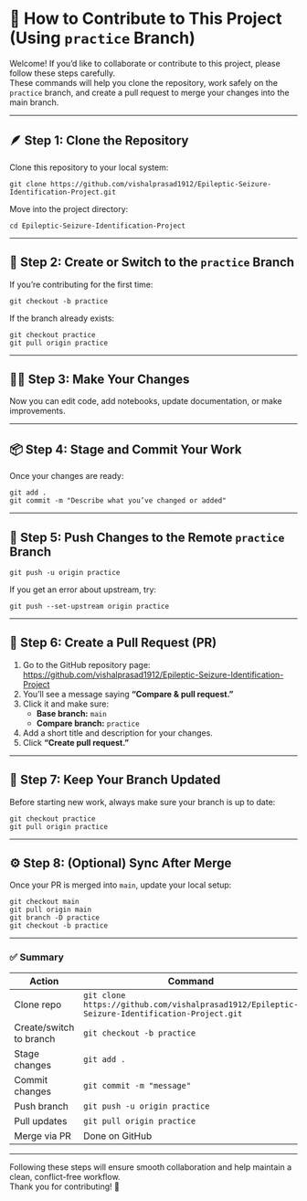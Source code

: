 # 🤝 How to Contribute to This Project (Using `practice` Branch)

Welcome! If you’d like to collaborate or contribute to this project, please follow these steps carefully.  
These commands will help you clone the repository, work safely on the `practice` branch, and create a pull request to merge your changes into the main branch.

---

## 🪶 Step 1: Clone the Repository
Clone this repository to your local system:
```
git clone https://github.com/vishalprasad1912/Epileptic-Seizure-Identification-Project.git
```

Move into the project directory:
```
cd Epileptic-Seizure-Identification-Project
```

---

## 🌿 Step 2: Create or Switch to the `practice` Branch
If you’re contributing for the first time:
```
git checkout -b practice
```

If the branch already exists:
```
git checkout practice
git pull origin practice
```

---

## 🧑‍💻 Step 3: Make Your Changes
Now you can edit code, add notebooks, update documentation, or make improvements.

---

## 📦 Step 4: Stage and Commit Your Work
Once your changes are ready:
```
git add .
git commit -m "Describe what you’ve changed or added"
```

---

## 🚀 Step 5: Push Changes to the Remote `practice` Branch
```
git push -u origin practice
```

If you get an error about upstream, try:
```
git push --set-upstream origin practice
```

---

## 🔄 Step 6: Create a Pull Request (PR)
1. Go to the GitHub repository page:  
   https://github.com/vishalprasad1912/Epileptic-Seizure-Identification-Project
2. You’ll see a message saying **“Compare & pull request.”**
3. Click it and make sure:
   - **Base branch:** `main`
   - **Compare branch:** `practice`
4. Add a short title and description for your changes.
5. Click **“Create pull request.”**

---

## 🧹 Step 7: Keep Your Branch Updated
Before starting new work, always make sure your branch is up to date:
```
git checkout practice
git pull origin practice
```

---

## ⚙️ Step 8: (Optional) Sync After Merge
Once your PR is merged into `main`, update your local setup:
```
git checkout main
git pull origin main
git branch -D practice
git checkout -b practice
```

---

### ✅ Summary
| Action | Command |
|--------|----------|
| Clone repo | `git clone https://github.com/vishalprasad1912/Epileptic-Seizure-Identification-Project.git` |
| Create/switch to branch | `git checkout -b practice` |
| Stage changes | `git add .` |
| Commit changes | `git commit -m "message"` |
| Push branch | `git push -u origin practice` |
| Pull updates | `git pull origin practice` |
| Merge via PR | Done on GitHub |

---

Following these steps will ensure smooth collaboration and help maintain a clean, conflict-free workflow.  
Thank you for contributing! 💫
